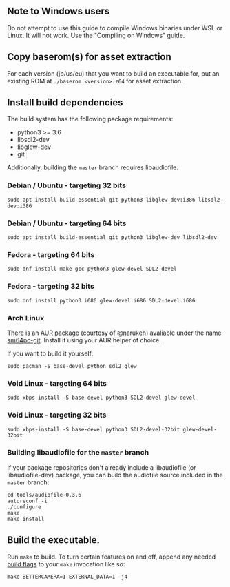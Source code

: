 ## Note to Windows users
Do not attempt to use this guide to compile Windows binaries under WSL or Linux. It will not work. Use the "Compiling on Windows" guide.

## Copy baserom(s) for asset extraction

For each version (jp/us/eu) that you want to build an executable for, put an existing ROM at
`./baserom.<version>.z64` for asset extraction.

## Install build dependencies

The build system has the following package requirements:
  * python3 >= 3.6
  * libsdl2-dev
  * libglew-dev
  * git

Additionally, building the `master` branch requires libaudiofile.

### Debian / Ubuntu - targeting 32 bits
```
sudo apt install build-essential git python3 libglew-dev:i386 libsdl2-dev:i386
```
### Debian / Ubuntu - targeting 64 bits
```
sudo apt install build-essential git python3 libglew-dev libsdl2-dev
```
### Fedora - targeting 64 bits
```
sudo dnf install make gcc python3 glew-devel SDL2-devel
```
### Fedora - targeting 32 bits
```
sudo dnf install python3.i686 glew-devel.i686 SDL2-devel.i686
```
### Arch Linux
There is an AUR package (courtesy of @narukeh) avaliable under the name [sm64pc-git](https://aur.archlinux.org/packages/sm64pc-git/). Install it using your AUR helper of choice.

If you want to build it yourself:
```
sudo pacman -S base-devel python sdl2 glew
```

### Void Linux - targeting 64 bits
```
sudo xbps-install -S base-devel python3 SDL2-devel glew-devel
```

### Void Linux - targeting 32 bits
```
sudo xbps-install -S base-devel python3 SDL2-devel-32bit glew-devel-32bit
```

### Building libaudiofile for the `master` branch

If your package repositories don't already include a libaudiofile (or libaudiofile-dev) package, you can build the audiofile source included in the `master` branch:
```
cd tools/audiofile-0.3.6
autoreconf -i
./configure
make
make install
```

## Build the executable.

Run `make` to build. To turn certain features on and off, append any needed [build flags](https://github.com/sm64pc/sm64pc/wiki/Build-options) to your `make` invocation like so:
```
make BETTERCAMERA=1 EXTERNAL_DATA=1 -j4
```
